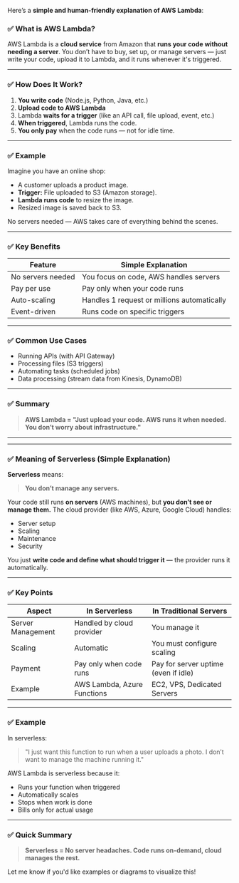 Here’s a **simple and human-friendly explanation of AWS Lambda**:

### ✅ **What is AWS Lambda?**

AWS Lambda is a **cloud service** from Amazon that **runs your code without needing a server**. You don’t have to buy, set up, or manage servers — just write your code, upload it to Lambda, and it runs whenever it's triggered.

---

### ✅ **How Does It Work?**

1. **You write code** (Node.js, Python, Java, etc.)
2. **Upload code to AWS Lambda**
3. Lambda **waits for a trigger** (like an API call, file upload, event, etc.)
4. **When triggered**, Lambda runs the code.
5. **You only pay** when the code runs — not for idle time.

---

### ✅ **Example**

Imagine you have an online shop:

* A customer uploads a product image.
* **Trigger:** File uploaded to S3 (Amazon storage).
* **Lambda runs code** to resize the image.
* Resized image is saved back to S3.

No servers needed — AWS takes care of everything behind the scenes.

---

### ✅ **Key Benefits**

| Feature           | Simple Explanation                          |
| ----------------- | ------------------------------------------- |
| No servers needed | You focus on code, AWS handles servers      |
| Pay per use       | Pay only when your code runs                |
| Auto-scaling      | Handles 1 request or millions automatically |
| Event-driven      | Runs code on specific triggers              |

---

### ✅ **Common Use Cases**

* Running APIs (with API Gateway)
* Processing files (S3 triggers)
* Automating tasks (scheduled jobs)
* Data processing (stream data from Kinesis, DynamoDB)

---

### ✅ **Summary**

> **AWS Lambda = "Just upload your code. AWS runs it when needed. You don’t worry about infrastructure."**

---
---

### ✅ **Meaning of Serverless (Simple Explanation)**

**Serverless** means:

> **You don’t manage any servers.**

Your code still runs **on servers** (AWS machines), but **you don’t see or manage them.** The cloud provider (like AWS, Azure, Google Cloud) handles:

* Server setup
* Scaling
* Maintenance
* Security

You just **write code and define what should trigger it** — the provider runs it automatically.

---

### ✅ **Key Points**

| Aspect            | In Serverless               | In Traditional Servers               |
| ----------------- | --------------------------- | ------------------------------------ |
| Server Management | Handled by cloud provider   | You manage it                        |
| Scaling           | Automatic                   | You must configure scaling           |
| Payment           | Pay only when code runs     | Pay for server uptime (even if idle) |
| Example           | AWS Lambda, Azure Functions | EC2, VPS, Dedicated Servers          |

---

### ✅ **Example**

In serverless:

> "I just want this function to run when a user uploads a photo. I don’t want to manage the machine running it."

AWS Lambda is serverless because it:

* Runs your function when triggered
* Automatically scales
* Stops when work is done
* Bills only for actual usage

---

### ✅ **Quick Summary**

> **Serverless = No server headaches. Code runs on-demand, cloud manages the rest.**

Let me know if you'd like examples or diagrams to visualize this!
